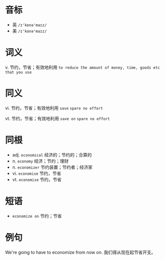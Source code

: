 # 音标

- 英 `/ɪ'kɒnə'maɪz/`
- 美 `/ɪ'kɑnə'maɪz/`

# 词义

v. 节约，节省；有效地利用
`to reduce the amount of money, time, goods etc that you use`

# 同义

vi. 节约，节省；有效地利用
`save` `spare no effort`

vt. 节约，节省；有效地利用
`save on` `spare no effort`

# 同根

- adj. `economical` 经济的；节约的；合算的
- n. `economy` 经济；节约；理财
- n. `economizer` 节约装置；节约者；经济家
- vi. `economise` 节约，节省
- vt. `economise` 节约，节省

# 短语

- `economize on` 节约；节省

# 例句

We're going to have to economize from now on.
我们得从现在起节省开支。


